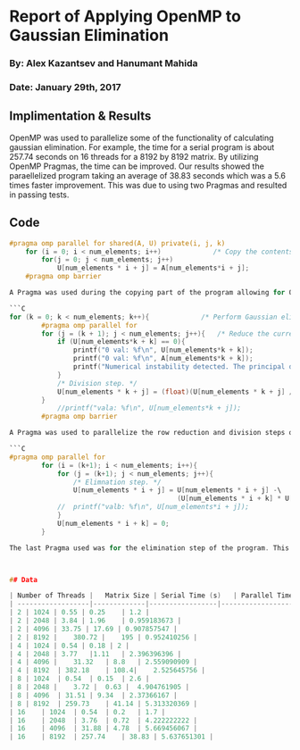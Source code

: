 # Report of Applying OpenMP to Gaussian Elimination

### By: Alex Kazantsev and Hanumant Mahida
### Date: January 29th, 2017

## Implimentation & Results
OpenMP was used to parallelize some of the functionality of calculating gaussian elimination. For example, the time for a serial program is about 257.74 seconds on 16 threads for a 8192 by 8192 matrix. By utilizing OpenMP Pragmas, the time can be improved. Our results showed the paraellelized program taking an average of 38.83 seconds which was a 5.6 times faster improvement. This was due to using two Pragmas and resulted in passing tests.

## Code
```C
#pragma omp parallel for shared(A, U) private(i, j, k)
    for (i = 0; i < num_elements; i++)             /* Copy the contents of the A matrix into the U matrix. */
        for(j = 0; j < num_elements; j++)
            U[num_elements * i + j] = A[num_elements*i + j];
	#pragma omp barrier

A Pragma was used during the copying part of the program allowing for OpenMP to parallelize this functionality. This resulted in a minor speed improvement.

```C
for (k = 0; k < num_elements; k++){             /* Perform Gaussian elimination in place on the U matrix. */
		#pragma omp parallel for 
        for (j = (k + 1); j < num_elements; j++){   /* Reduce the current row. */
			if (U[num_elements*k + k] == 0){
				printf("0 val: %f\n", U[num_elements*k + k]);
				printf("0 val: %f\n", A[num_elements*k + k]);
				printf("Numerical instability detected. The principal diagonal element is zero. \n");
			}
            /* Division step. */
			U[num_elements * k + j] = (float)(U[num_elements * k + j] / U[num_elements * k + k]);
		}
			//printf("vala: %f\n", U[num_elements*k + j]);
		#pragma omp barrier

A Pragma was used to parallelize the row reduction and division steps of the program. This showed a significant speed improvement.

```C
#pragma omp parallel for 
        for (i = (k+1); i < num_elements; i++){
            for (j = (k+1); j < num_elements; j++){
                /* Elimnation step. */
				U[num_elements * i + j] = U[num_elements * i + j] -\
                                          (U[num_elements * i + k] * U[num_elements * k + j]);
			//	printf("valb: %f\n", U[num_elements*i + j]);
			}
            U[num_elements * i + k] = 0; 
		}

The last Pragma used was for the elimination step of the program. This also showed a significant speed improvement. 



## Data

| Number of Threads |	Matrix Size	| Serial Time (s)	| Parallel Time (s) |	Times faster |
| ------------------|-------------|-----------------|-------------------|--------------|
| 2	| 1024 | 0.55 |	0.25	| 1.2 |
| 2	| 2048 | 3.84 | 1.96	| 0.959183673 |
| 2	| 4096 | 33.75 | 17.69 | 0.907857547 |
| 2	| 8192 |	380.72 |	195	| 0.952410256 |
| 4	| 1024 | 0.54 |	0.18 | 2 | 
| 4	| 2048 | 3.77	|1.11	| 2.396396396 |
| 4	| 4096 |	31.32	| 8.8	| 2.559090909 |
| 4	| 8192	| 382.18	| 108.4|	2.525645756 |
| 8	| 1024	| 0.54	| 0.15	| 2.6 |
| 8	| 2048 |	3.72 |	0.63 |	4.904761905 |
| 8	| 4096	| 31.51	| 9.34	| 2.37366167 |
| 8	| 8192	| 259.73	| 41.14	| 5.313320369 |
| 16	| 1024	| 0.54	| 0.2	| 1.7 |
| 16	| 2048	| 3.76	| 0.72	| 4.222222222 |
| 16	| 4096	| 31.88	| 4.78	| 5.669456067 |
| 16	| 8192	| 257.74	| 38.83	| 5.637651301 |
